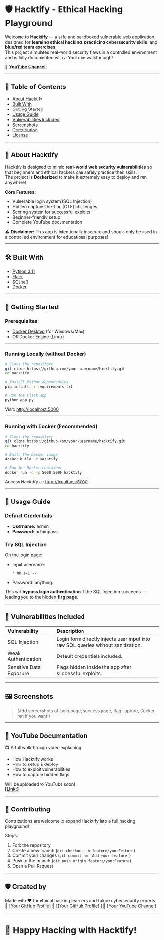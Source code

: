 # 🛡️ Hacktify - Ethical Hacking Playground

Welcome to **Hacktify** — a safe and sandboxed vulnerable web application designed for **learning ethical hacking**, **practicing cybersecurity skills**, and **blue/red team exercises**.  
This project simulates real-world security flaws in a controlled environment and is fully documented with a YouTube walkthrough!

[🎥 **YouTube Channel**:
](https://bit.ly/4d0x5WQ)

---

## 📜 Table of Contents
- [About Hacktify](#about-hacktify)
- [Built With](#built-with)
- [Getting Started](#getting-started)
- [Usage Guide](#usage-guide)
- [Vulnerabilities Included](#vulnerabilities-included)
- [Screenshots](#screenshots)
- [Contributing](#contributing)
- [License](#license)

---

## 🧩 About Hacktify

Hacktify is designed to mimic **real-world web security vulnerabilities** so that beginners and ethical hackers can safely practice their skills.  
The project is **Dockerized** to make it extremely easy to deploy and run anywhere!

**Core Features:**
- Vulnerable login system (SQL Injection)
- Hidden capture-the-flag (CTF) challenges
- Scoring system for successful exploits
- Beginner-friendly setup
- Complete YouTube documentation

⚠️ **Disclaimer:** This app is intentionally insecure and should only be used in a controlled environment for educational purposes!

---

## 🛠️ Built With

- [Python 3.11](https://www.python.org/)
- [Flask](https://flask.palletsprojects.com/)
- [SQLite3](https://www.sqlite.org/)
- [Docker](https://www.docker.com/)

---

## 🚀 Getting Started

### Prerequisites
- [Docker Desktop](https://www.docker.com/products/docker-desktop) (for Windows/Mac)
- OR Docker Engine (Linux)

---

### Running Locally (without Docker)

```bash
# Clone the repository
git clone https://github.com/your-username/hacktify.git
cd hacktify

# Install Python dependencies
pip install -r requirements.txt

# Run the Flask app
python app.py
```

Visit: [http://localhost:5000](http://localhost:5000)

---

### Running with Docker (Recommended)

```bash
# Clone the repository
git clone https://github.com/your-username/hacktify.git
cd hacktify

# Build the Docker image
docker build -t hacktify .

# Run the Docker container
docker run -d -p 5000:5000 hacktify
```

Access Hacktify at: [http://localhost:5000](http://localhost:5000)

---

## 🧠 Usage Guide

### Default Credentials
- **Username:** admin
- **Password:** adminpass

### Try SQL Injection
On the login page:
- Input username:
  ```text
  ' OR 1=1 --
  ```
- Password: anything.

This will **bypass login authentication** if the SQL Injection succeeds — leading you to the hidden **flag page**.

---

## 🧨 Vulnerabilities Included

| Vulnerability | Description |
|:--------------|:------------|
| SQL Injection | Login form directly injects user input into raw SQL queries without sanitization. |
| Weak Authentication | Default credentials included. |
| Sensitive Data Exposure | Flags hidden inside the app after successful exploits. |

---

## 🖼️ Screenshots

> (Add screenshots of login page, success page, flag capture, Docker run if you want!)

---

## 🎥 YouTube Documentation

📺 A full walkthrough video explaining:
- How Hacktify works
- How to setup & deploy
- How to exploit vulnerabilities
- How to capture hidden flags

Will be uploaded to YouTube soon!  
[**[Link:]**](https://bit.ly/4d0x5WQ)

---

## 🤝 Contributing

Contributions are welcome to expand Hacktify into a full hacking playground!

Steps:
1. Fork the repository
2. Create a new branch (`git checkout -b feature/yourFeature`)
3. Commit your changes (`git commit -m 'Add your feature'`)
4. Push to the branch (`git push origin feature/yourFeature`)
5. Open a Pull Request

---

## 🛡️ Created by

Made with ❤️ for ethical hacking learners and future cybersecurity experts.  
🔗 [[Your GitHub Profile] ](https://bit.ly/3EHjUxa) 
🔗 [[[Your GitHub Profile] ]](https://github.com/RamezHas)
🎥 [[Your YouTube Channel](https://bit.ly/4d0x5WQ)] 

---

# 🚀 Happy Hacking with Hacktify!
